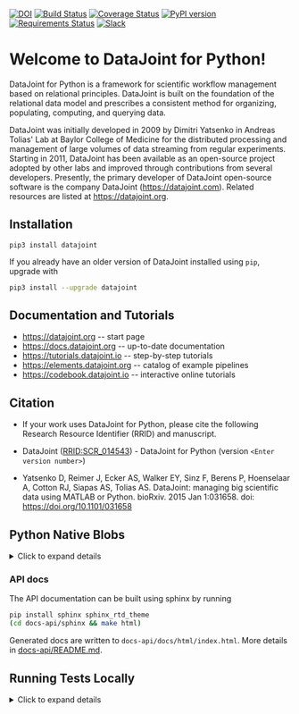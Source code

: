 [![DOI](https://zenodo.org/badge/16774/datajoint/datajoint-python.svg)](https://zenodo.org/badge/latestdoi/16774/datajoint/datajoint-python)
[![Build Status](https://travis-ci.org/datajoint/datajoint-python.svg?branch=master)](https://travis-ci.org/datajoint/datajoint-python)
[![Coverage Status](https://coveralls.io/repos/datajoint/datajoint-python/badge.svg?branch=master&service=github)](https://coveralls.io/github/datajoint/datajoint-python?branch=master)
[![PyPI version](https://badge.fury.io/py/datajoint.svg)](http://badge.fury.io/py/datajoint)
[![Requirements Status](https://requires.io/github/datajoint/datajoint-python/requirements.svg?branch=master)](https://requires.io/github/datajoint/datajoint-python/requirements/?branch=master)
[![Slack](https://img.shields.io/badge/slack-chat-green.svg)](https://datajoint.slack.com/)

# Welcome to DataJoint for Python!
DataJoint for Python is a framework for scientific workflow management based on relational principles. DataJoint is built on the foundation of the relational data model and prescribes a consistent method for organizing, populating, computing, and querying data.

DataJoint was initially developed in 2009 by Dimitri Yatsenko in Andreas Tolias' Lab at Baylor College of Medicine for the distributed processing and management of large volumes of data streaming from regular experiments. Starting in 2011, DataJoint has been available as an open-source project adopted by other labs and improved through contributions from several developers.
Presently, the primary developer of DataJoint open-source software is the company DataJoint (https://datajoint.com). Related resources are listed at https://datajoint.org.

## Installation
```
pip3 install datajoint
```

If you already have an older version of DataJoint installed using `pip`, upgrade with
```bash
pip3 install --upgrade datajoint
```

## Documentation and Tutorials

* https://datajoint.org  -- start page
* https://docs.datajoint.org -- up-to-date documentation
* https://tutorials.datajoint.io -- step-by-step tutorials
* https://elements.datajoint.org -- catalog of example pipelines
* https://codebook.datajoint.io -- interactive online tutorials

## Citation
+ If your work uses DataJoint for Python, please cite the following Research Resource Identifier (RRID) and manuscript.

+ DataJoint ([RRID:SCR_014543](https://scicrunch.org/resolver/SCR_014543)) - DataJoint for Python (version `<Enter version number>`)

+ Yatsenko D, Reimer J, Ecker AS, Walker EY, Sinz F, Berens P, Hoenselaar A, Cotton RJ, Siapas AS, Tolias AS. DataJoint: managing big scientific data using MATLAB or Python. bioRxiv. 2015 Jan 1:031658. doi: https://doi.org/10.1101/031658

## Python Native Blobs
<details>
<summary>Click to expand details</summary>

DataJoint 0.12 adds full support for all native python data types in blobs: tuples, lists, sets, dicts, strings, bytes, `None`, and all their recursive combinations.
The new blobs are a superset of the old functionality and are fully backward compatible.
In previous versions, only MATLAB-style numerical arrays were fully supported.
Some Python datatypes such as dicts were coerced into numpy recarrays and then fetched as such.

However, since some Python types were coerced into MATLAB types, old blobs and new blobs may now be fetched as different types of objects even if they were inserted the same way. 
For example, new `dict` objects will be returned as `dict` while the same types of objects inserted with `datajoint 0.11` will be recarrays.

Since this is a big change, we chose to temporarily disable this feature by default in DataJoint for Python 0.12.x, allowing users to adjust their code if necessary. 
From 13.x, the flag will default to True (on), and will ultimately be removed when corresponding decode support for the new format is added to datajoint-matlab (see: datajoint-matlab #222, datajoint-python #765).

The flag is configured by setting the `enable_python_native_blobs` flag in `dj.config`. 

```python
import datajoint as dj
dj.config["enable_python_native_blobs"] = True
```

You can safely enable this setting if both of the following are true:

  * The only kinds of blobs your pipeline have inserted previously were numerical arrays.
  * You do not need to share blob data between Python and MATLAB.

Otherwise, read the following explanation.

DataJoint v0.12 expands DataJoint's blob serialization mechanism with
improved support for complex native python datatypes, such as dictionaries
and lists of strings.

Prior to DataJoint v0.12, certain python native datatypes such as
dictionaries were 'squashed' into numpy structured arrays when saved into
blob attributes. This facilitated easier data sharing between MATLAB
and Python for certain record types. However, this created a discrepancy
between insert and fetch datatypes which could cause problems in other
portions of users pipelines.

DataJoint v0.12, removes the squashing behavior, instead encoding native python datatypes in blobs directly. 
However, this change creates a compatibility problem for pipelines 
which previously relied on the type squashing behavior since records 
saved via the old squashing format will continue to fetch
as structured arrays, whereas new record inserted in DataJoint 0.12 with
`enable_python_native_blobs` would result in records returned as the
appropriate native python type (dict, etc).  
Furthermore, DataJoint for MATLAB does not yet support unpacking native Python datatypes.

With `dj.config["enable_python_native_blobs"]` set to `False`, 
any attempt to insert any datatype other than a numpy array will result in an exception.
This is meant to get users to read this message in order to allow proper testing
and migration of pre-0.12 pipelines to 0.12 in a safe manner.

The exact process to update a specific pipeline will vary depending on
the situation, but generally the following strategies may apply:

  * Altering code to directly store numpy structured arrays or plain
    multidimensional arrays. This strategy is likely best one for those 
    tables requiring compatibility with MATLAB.
  * Adjust code to deal with both structured array and native fetched data
    for those tables that are populated with `dict`s in blobs in pre-0.12 version. 
    In this case, insert logic is not adjusted, but downstream consumers
    are adjusted to handle records saved under the old and new schemes.
  * Migrate data into a fresh schema, fetching the old data, converting blobs to 
    a uniform data type and re-inserting.
  * Drop/Recompute imported/computed tables to ensure they are in the new
    format.

As always, be sure that your data is safely backed up before modifying any
important DataJoint schema or records.

</details>

### API docs

The API documentation can be built using sphinx by running

``` bash
pip install sphinx sphinx_rtd_theme 
(cd docs-api/sphinx && make html)
```

Generated docs are written to `docs-api/docs/html/index.html`.
More details in [docs-api/README.md](docs-api/README.md).

## Running Tests Locally
<details>
<summary>Click to expand details</summary>

* Create an `.env` with desired development environment values e.g.
``` sh
PY_VER=3.7
ALPINE_VER=3.10
MYSQL_VER=5.7
MINIO_VER=RELEASE.2021-09-03T03-56-13Z
UID=1000
GID=1000
```
* `cp local-docker-compose.yml docker-compose.yml`
* `docker-compose up -d` (Note configured `JUPYTER_PASSWORD`)
* Select a means of running Tests e.g. Docker Terminal, or Local Terminal (see bottom)
* Add entry in `/etc/hosts` for `127.0.0.1 fakeservices.datajoint.io`
* Run desired tests. Some examples are as follows:

| Use Case                     | Shell Code                                                                    |
| ---------------------------- | ------------------------------------------------------------------------------ |
| Run all tests                | `nosetests -vsw tests --with-coverage --cover-package=datajoint`                                                              |
| Run one specific class test       | `nosetests -vs --tests=tests.test_fetch:TestFetch.test_getattribute_for_fetch1`                                                           |
| Run one specific basic test        | `nosetests -vs --tests=tests.test_external_class:test_insert_and_fetch`                                   |


### Launch Docker Terminal
* Shell into `datajoint-python_app_1` i.e. `docker exec -it datajoint-python_app_1 sh`


### Launch Local Terminal
* See `datajoint-python_app` environment variables in `local-docker-compose.yml`
* Launch local terminal
* `export` environment variables in shell
* Add entry in `/etc/hosts` for `127.0.0.1 fakeservices.datajoint.io`


### Launch Jupyter Notebook for Interactive Use
* Navigate to `localhost:8888`
* Input Jupyter password
* Launch a notebook i.e. `New > Python 3`

</details>